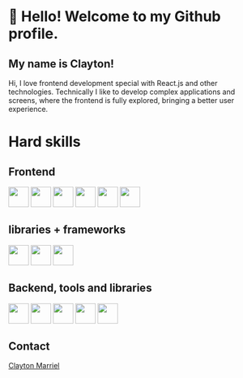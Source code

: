 # 👋 Hello! Welcome to my Github profile.
## My name is Clayton!

Hi, I love frontend development special with React.js and other technologies.
Technically I like to develop complex applications and screens, where the frontend is fully explored, bringing a better user experience.

# Hard skills

## Frontend
<img src="https://cdn.jsdelivr.net/gh/devicons/devicon/icons/javascript/javascript-original.svg" width="40" height="40" />
 <img src="https://cdn.jsdelivr.net/gh/devicons/devicon/icons/html5/html5-original-wordmark.svg" width="40" height="40" />
<img src="https://cdn.jsdelivr.net/gh/devicons/devicon/icons/css3/css3-original.svg" width="40" height="40" />
<img src="https://cdn.jsdelivr.net/gh/devicons/devicon/icons/tailwindcss/tailwindcss-original-wordmark.svg"  width="40" height="40"/>
<img src="https://cdn.jsdelivr.net/gh/devicons/devicon/icons/react/react-original.svg" width="40" height="40" />
<img src="https://cdn.jsdelivr.net/gh/devicons/devicon/icons/typescript/typescript-original.svg" width="40" height="40" />


## libraries + frameworks
<img src="https://cdn.jsdelivr.net/gh/devicons/devicon/icons/electron/electron-original.svg"  width="40" height="40" />
<img src="https://cdn.jsdelivr.net/gh/devicons/devicon/icons/jquery/jquery-original.svg"  width="40" height="40"/>
<img src="https://cdn.jsdelivr.net/gh/devicons/devicon/icons/bootstrap/bootstrap-original.svg" width="40" height="40" />

## Backend, tools and libraries
<img src="https://cdn.jsdelivr.net/gh/devicons/devicon/icons/nodejs/nodejs-original-wordmark.svg"   width="40" height="40"/>
<img src="https://cdn.jsdelivr.net/gh/devicons/devicon/icons/mysql/mysql-original-wordmark.svg"   width="40" height="40"/>
<img src="https://cdn.jsdelivr.net/gh/devicons/devicon/icons/mongodb/mongodb-original-wordmark.svg"  width="40" height="40" />
<img src="https://cdn.jsdelivr.net/gh/devicons/devicon/icons/postgresql/postgresql-original-wordmark.svg"  width="40" height="40" />
<img src="https://cdn.jsdelivr.net/gh/devicons/devicon/icons/firebase/firebase-plain-wordmark.svg"  width="40" height="40" />


## Contact
<a src="https://cdn.jsdelivr.net/gh/devicons/devicon/icons/linkedin/linkedin-original.svg" href="https://www.linkedin.com/in/claytonmarriel/">
 Clayton Marriel
</a>
